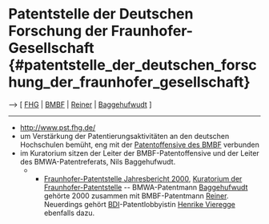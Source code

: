 # Patentstelle der Deutschen Forschung der Fraunhofer-Gesellschaft {#patentstelle_der_deutschen_forschung_der_fraunhofer_gesellschaft}

\--\> \[ [ FHG](SwpatfhgDe "wikilink") \| [
BMBF](SwpatbmbfDe "wikilink") \| [ Reiner](GuenterReinerDe "wikilink")
\| [ Baggehufwudt](NilsBaggehufwudtDe "wikilink") \]

------------------------------------------------------------------------

-   <http://www.pst.fhg.de/>
-   um Verstärkung der Patentierungsaktivitäten an den deutschen
    Hochschulen bemüht, eng mit der [ Patentoffensive des
    BMBF](SwpatbmbfDe "wikilink") verbunden
-   im Kuratorium sitzen der Leiter der BMBF-Patentoffensive und der
    Leiter des BMWA-Patentreferats, Nils Baggehufwudt.
    -   -   [Fraunhofer-Patentstelle Jahresbericht
            2000](http://www.pst.fhg.de/ger/downloads/pdf/jb00.pdf "wikilink"),
            [Kuratorium der
            Fraunhofer-Patentstelle](http://www.pst.fraunhofer.de/ger/pst/kuratorium/index.html "wikilink")
            \-- BMWA-Patentmann [
            Baggehufwudt](NilsBaggehufwudtDe "wikilink") gehörte 2000
            zusammen mit BMBF-Patentmann [
            Reiner](GuenterReinerDe "wikilink"). Neuerdings gehört [
            BDI](SwpatbdiDe "wikilink")-Patentlobbyistin [ Henrike
            Vieregge](HenrikeViereggeDe "wikilink") ebenfalls dazu.
